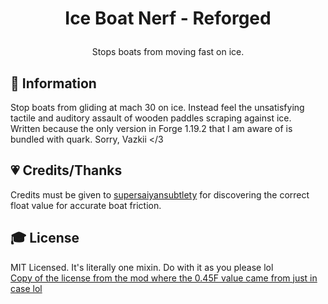 <h1 align="center">
    <p>Ice Boat Nerf - Reforged</p>
</h1>

<div align="center">
Stops boats from moving fast on ice.
</div>

## **📖 Information**
Stop boats from gliding at mach 30 on ice. Instead feel the unsatisfying tactile and auditory assault of wooden paddles scraping against ice. <br>
Written because the only version in Forge 1.19.2 that I am aware of is bundled with quark. Sorry, Vazkii </3

## **💗 Credits/Thanks**
Credits must be given to [supersaiyansubtlety](https://gitlab.com/supersaiyansubtlety) for discovering the correct float value for accurate boat friction.

## **🎓 License**
MIT Licensed. It's literally one mixin. Do with it as you please lol <br>
[Copy of the license from the mod where the 0.45F value came from just in case lol](https://gitlab.com/supersaiyansubtlety/ice_boat_nerf/-/blob/master/LICENSE?ref_type=heads)